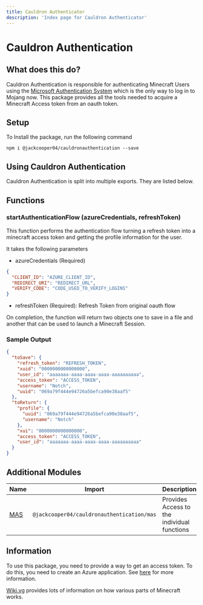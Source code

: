 ```yaml
---
title: Cauldron Authenticator
description: 'Index page for Cauldron Authenticator'
---
```


# Cauldron Authentication

## What does this do?

Cauldron Authentication is responsible for authenticating Minecraft Users using
the [Microsoft Authentication System](https://wiki.vg/Microsoft_Authentication_Scheme) which is the only way to log in
to Mojang now.
This package provides all the tools needed to acquire a Minecraft Access token from an oauth token.

## Setup

To Install the package, run the following command

```
npm i @jackcooper04/cauldronauthentication --save
```

## Using Cauldron Authentication

Cauldron Authentication is split into multiple exports. They are listed below.

## Functions

### startAuthenticationFlow (azureCredentials, refreshToken)

This function performs the authentication flow turning a refresh token into a minecraft access token and getting the
profile information for the user.

It takes the following parameters

- azureCredentials (Required)

```json
{
  "CLIENT_ID": "AZURE_CLIENT_ID",
  "REDIRECT_URI": "REDIRECT_URL",
  "VERIFY_CODE": "CODE_USED_TO_VERIFY_LOGINS"
}
```

- refreshToken (Required): Refresh Token from original oauth flow

On completion, the function will return two objects one to save in a file and another that can be used to launch a
Minecraft Session.

### Sample Output

```json
{
  "toSave": {
    "refresh_token": "REFRESH_TOKEN",
    "xuid": "0000000000000000",
    "user_id": "aaaaaaa-aaaa-aaaa-aaaa-aaaaaaaaaa",
    "access_token": "ACCESS_TOKEN",
    "username": "Notch",
    "uuid": "069a79f444e94726a5befca90e38aaf5"
  },
  "toReturn": {
    "profile": {
      "uuid": "069a79f444e94726a5befca90e38aaf5",
      "username": "Notch"
    },
    "xui": "0000000000000000",
    "access_token": "ACCESS_TOKEN",
    "user_id": "aaaaaaa-aaaa-aaaa-aaaa-aaaaaaaaaa"
  }
}
```

## Additional Modules

| Name                       | Import                                     | Description                                 |
|----------------------------|--------------------------------------------|---------------------------------------------|
| [MAS](/authentication/mas) | `@jackcooper04/cauldronauthentication/mas` | Provides Access to the individual functions |

## Information

To use this package, you need to provide a way to get an access token.
To do this, you need to create an
Azure application.
See [here](/authentication/authentication) for more information.

[Wiki.vg](https://wiki.vg/) provides lots of information on how various parts of Minecraft works.
